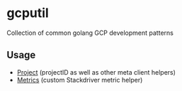 # gcputil

Collection of common golang GCP development patterns

## Usage

* [Project](pkg/project/) (projectID as well as other meta client helpers)
* [Metrics](pkg/metric/) (custom Stackdriver metric helper)
